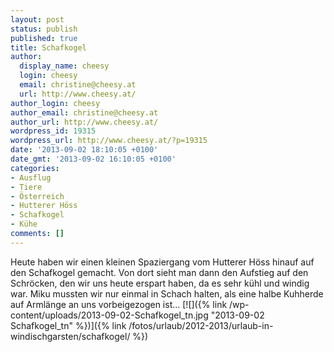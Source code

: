 ```yaml
---
layout: post
status: publish
published: true
title: Schafkogel
author:
  display_name: cheesy
  login: cheesy
  email: christine@cheesy.at
  url: http://www.cheesy.at/
author_login: cheesy
author_email: christine@cheesy.at
author_url: http://www.cheesy.at/
wordpress_id: 19315
wordpress_url: http://www.cheesy.at/?p=19315
date: '2013-09-02 18:10:05 +0100'
date_gmt: '2013-09-02 16:10:05 +0100'
categories:
- Ausflug
- Tiere
- Österreich
- Hutterer Höss
- Schafkogel
- Kühe
comments: []
---
```

Heute haben wir einen kleinen Spaziergang vom Hutterer Höss hinauf auf den Schafkogel gemacht. Von dort sieht man dann den Aufstieg auf den Schröcken, den wir uns heute erspart haben, da es sehr kühl und windig war. Miku mussten wir nur einmal in Schach halten, als eine halbe Kuhherde auf Armlänge an uns vorbeigezogen ist...
[![]({% link /wp-content/uploads/2013-09-02-Schafkogel_tn.jpg "2013-09-02 Schafkogel\_tn" %})]({% link /fotos/urlaub/2012-2013/urlaub-in-windischgarsten/schafkogel/ %})

